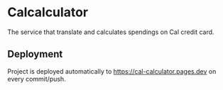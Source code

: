 # Calcalculator

The service that translate and calculates spendings on Cal credit card.

## Deployment

Project is deployed automatically to https://cal-calculator.pages.dev on every commit/push.
